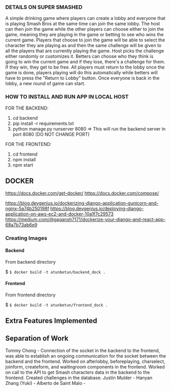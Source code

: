 ### DETAILS ON SUPER SMASHED ###
A simple drinking game where players can create a lobby and everyone that is playing Smash Bros at the same time can join the same lobby. The host can then join the game while the other players can choose either to join the game, meaning they are playing in the game or betting to see who wins the current game. Players that choose to join the game will be able to select the character they are playing as and then the same challenge will be given to all the players that are currently playing the game. Host picks the challenge either randomly or customizes it. Betters can choose who they think is going to win the current game and if they lose, there's a challenge for them. If they win, they get to be free. All players must return to the lobby once the game is done, players playing will do this automatically while betters will have to press the "Return to Lobby" button. Once everyone is back in the lobby, a new round of game can start.


### HOW TO INSTALL AND RUN APP IN LOCAL HOST ###
FOR THE BACKEND:
1. cd backend
2. pip install -r requirements.txt
3. python manage.py runserver 8080 => This will run the backend server in port 8080 (DO NOT CHANGE PORT)

FOR THE FRONTEND:
1. cd frontend
2. npm install
3. npm start





## DOCKER
https://docs.docker.com/get-docker/
https://docs.docker.com/compose/

https://blog.devgenius.io/dockerizing-django-application-gunicorn-and-nginx-5a74b250198f
https://blog.devgenius.io/deploying-django-application-on-aws-ec2-and-docker-10a1f7c29573
https://medium.com/@gagansh7171/dockerize-your-django-and-react-app-68a7b73ab6e9

### Creating Images
#### Backend
From backend directory

$ `$ docker build -t atunbetun/backend_dock .`

#### Frontend
From frontend directory

$ `$ docker build -t atunbetun/frontend_dock .`

## Extra Features Implemented

## Separation of Work

Tommy Chong - Connection of the socket in the backend to the frontend, was able to establish an ongoing communication for the socket between the backend and the frontend. Worked on afterlobby, beforeplaying, charselect, joinform, createform, and waitingroom components in the frontend. Worked on call to the API to get Smash characters data in the backend to the frontend. Created challenges in the database.
Justin Mulder - 
Hanyan Zhang (Yuki) - 
Alberto de Saint Malo - 